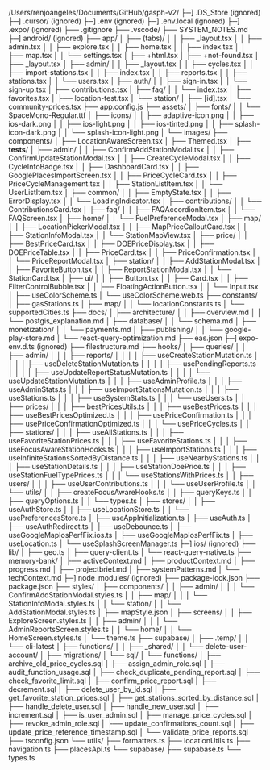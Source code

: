 /Users/renjoangeles/Documents/GitHub/gasph-v2/
├─] .DS_Store (ignored)
├─] .cursor/ (ignored)
├─] .env (ignored)
├─] .env.local (ignored)
├─] .expo/ (ignored)
├── .gitignore
├── .vscode/
├── SYSTEM_NOTES.md
├─] android/ (ignored)
├── app/
│ ├── (tabs)/
│ │ ├── \_layout.tsx
│ │ ├── admin.tsx
│ │ ├── explore.tsx
│ │ ├── home.tsx
│ │ ├── index.tsx
│ │ ├── map.tsx
│ │ └── settings.tsx
│ ├── +html.tsx
│ ├── +not-found.tsx
│ ├── \_layout.tsx
│ ├── admin/
│ │ ├── \_layout.tsx
│ │ ├── cycles.tsx
│ │ ├── import-stations.tsx
│ │ ├── index.tsx
│ │ ├── reports.tsx
│ │ ├── stations.tsx
│ │ └── users.tsx
│ ├── auth/
│ │ ├── sign-in.tsx
│ │ └── sign-up.tsx
│ ├── contributions.tsx
│ ├── faq/
│ │ └── index.tsx
│ ├── favorites.tsx
│ ├── location-test.tsx
│ └── station/
│ ├── [id].tsx
│ └── community-prices.tsx
├── app.config.js
├── assets/
│ ├── fonts/
│ │ └── SpaceMono-Regular.ttf
│ ├── icons/
│ │ ├── adaptive-icon.png
│ │ ├── ios-dark.png
│ │ ├── ios-light.png
│ │ ├── ios-tinted.png
│ │ ├── splash-icon-dark.png
│ │ └── splash-icon-light.png
│ └── images/
├── components/
│ ├── LocationAwareScreen.tsx
│ ├── Themed.tsx
│ ├── **tests**/
│ ├── admin/
│ │ ├── ConfirmAddStationModal.tsx
│ │ ├── ConfirmUpdateStationModal.tsx
│ │ ├── CreateCycleModal.tsx
│ │ ├── CycleInfoBadge.tsx
│ │ ├── DashboardCard.tsx
│ │ ├── GooglePlacesImportScreen.tsx
│ │ ├── PriceCycleCard.tsx
│ │ ├── PriceCycleManagement.tsx
│ │ ├── StationListItem.tsx
│ │ └── UserListItem.tsx
│ ├── common/
│ │ ├── EmptyState.tsx
│ │ ├── ErrorDisplay.tsx
│ │ └── LoadingIndicator.tsx
│ ├── contributions/
│ │ └── ContributionsCard.tsx
│ ├── faq/
│ │ ├── FAQAccordionItem.tsx
│ │ └── FAQScreen.tsx
│ ├── home/
│ │ └── FuelPreferenceModal.tsx
│ ├── map/
│ │ ├── LocationPickerModal.tsx
│ │ ├── MapPriceCalloutCard.tsx
│ │ ├── StationInfoModal.tsx
│ │ └── StationMapView.tsx
│ ├── price/
│ │ ├── BestPriceCard.tsx
│ │ ├── DOEPriceDisplay.tsx
│ │ ├── DOEPriceTable.tsx
│ │ ├── PriceCard.tsx
│ │ ├── PriceConfirmation.tsx
│ │ └── PriceReportModal.tsx
│ ├── station/
│ │ ├── AddStationModal.tsx
│ │ ├── FavoriteButton.tsx
│ │ ├── ReportStationModal.tsx
│ │ └── StationCard.tsx
│ ├── ui/
│ │ ├── Button.tsx
│ │ ├── Card.tsx
│ │ ├── FilterControlBubble.tsx
│ │ ├── FloatingActionButton.tsx
│ │ └── Input.tsx
│ ├── useColorScheme.ts
│ └── useColorScheme.web.ts
├── constants/
│ ├── gasStations.ts
│ ├── map/
│ │ └── locationConstants.ts
│ └── supportedCities.ts
├── docs/
│ ├── architecture/
│ │ ├── overview.md
│ │ └── postgis_explanation.md
│ ├── database/
│ │ └── schema.md
│ ├── monetization/
│ │ └── payments.md
│ ├── publishing/
│ │ └── google-play-store.md
│ └── react-query-optimization.md
├── eas.json
├─] expo-env.d.ts (ignored)
├── filestructure.md
├── hooks/
│ ├── queries/
│ │ ├── admin/
│ │ │ ├── reports/
│ │ │ │ ├── useCreateStationMutation.ts
│ │ │ │ ├── useDeleteStationMutation.ts
│ │ │ │ ├── usePendingReports.ts
│ │ │ │ ├── useUpdateReportStatusMutation.ts
│ │ │ │ └── useUpdateStationMutation.ts
│ │ │ ├── useAdminProfile.ts
│ │ │ ├── useAdminStats.ts
│ │ │ ├── useImportStationsMutation.ts
│ │ │ ├── useStations.ts
│ │ │ ├── useSystemStats.ts
│ │ │ └── useUsers.ts
│ │ ├── prices/
│ │ │ ├── bestPricesUtils.ts
│ │ │ ├── useBestPrices.ts
│ │ │ ├── useBestPricesOptimized.ts
│ │ │ ├── usePriceConfirmation.ts
│ │ │ ├── usePriceConfirmationOptimized.ts
│ │ │ └── usePriceCycles.ts
│ │ ├── stations/
│ │ │ ├── useAllStations.ts
│ │ │ ├── useFavoriteStationPrices.ts
│ │ │ ├── useFavoriteStations.ts
│ │ │ ├── useFocusAwareStationHooks.ts
│ │ │ ├── useImportStations.ts
│ │ │ ├── useInfiniteStationsSortedByDistance.ts
│ │ │ ├── useNearbyStations.ts
│ │ │ ├── useStationDetails.ts
│ │ │ ├── useStationDoePrice.ts
│ │ │ ├── useStationFuelTypePrices.ts
│ │ │ └── useStationsWithPrices.ts
│ │ ├── users/
│ │ │ ├── useUserContributions.ts
│ │ │ └── useUserProfile.ts
│ │ └── utils/
│ │ ├── createFocusAwareHooks.ts
│ │ ├── queryKeys.ts
│ │ ├── queryOptions.ts
│ │ └── types.ts
│ ├── stores/
│ │ ├── useAuthStore.ts
│ │ ├── useLocationStore.ts
│ │ └── usePreferencesStore.ts
│ ├── useAppInitialization.ts
│ ├── useAuth.ts
│ ├── useAuthRedirect.ts
│ ├── useDebounce.ts
│ ├── useGoogleMapIosPerfFix.ios.ts
│ ├── useGoogleMapIosPerfFix.ts
│ ├── useLocation.ts
│ └── useSplashScreenManager.ts
├─] ios/ (ignored)
├── lib/
│ ├── geo.ts
│ ├── query-client.ts
│ └── react-query-native.ts
├── memory-bank/
│ ├── activeContext.md
│ ├── productContext.md
│ ├── progress.md
│ ├── projectbrief.md
│ ├── systemPatterns.md
│ └── techContext.md
├─] node_modules/ (ignored)
├── package-lock.json
├── package.json
├── styles/
│ ├── components/
│ │ ├── admin/
│ │ │ └── ConfirmAddStationModal.styles.ts
│ │ ├── map/
│ │ │ └── StationInfoModal.styles.ts
│ │ └── station/
│ │ └── AddStationModal.styles.ts
│ ├── mapStyle.json
│ ├── screens/
│ │ ├── ExploreScreen.styles.ts
│ │ ├── admin/
│ │ │ └── AdminReportsScreen.styles.ts
│ │ └── home/
│ │ └── HomeScreen.styles.ts
│ └── theme.ts
├── supabase/
│ ├── .temp/
│ │ └── cli-latest
│ ├── functions/
│ │ ├── \_shared/
│ │ └── delete-user-account/
│ ├── migrations/
│ └── sql/
│ └── functions/
│ ├── archive_old_price_cycles.sql
│ ├── assign_admin_role.sql
│ ├── audit_function_usage.sql
│ ├── check_duplicate_pending_report.sql
│ ├── check_favorite_limit.sql
│ ├── confirm_price_report.sql
│ ├── decrement.sql
│ ├── delete_user_by_id.sql
│ ├── get_favorite_station_prices.sql
│ ├── get_stations_sorted_by_distance.sql
│ ├── handle_delete_user.sql
│ ├── handle_new_user.sql
│ ├── increment.sql
│ ├── is_user_admin.sql
│ ├── manage_price_cycles.sql
│ ├── revoke_admin_role.sql
│ ├── update_confirmations_count.sql
│ ├── update_price_reference_timestamp.sql
│ └── validate_price_reports.sql
├── tsconfig.json
└── utils/
├── formatters.ts
├── locationUtils.ts
├── navigation.ts
├── placesApi.ts
└── supabase/
├── supabase.ts
└── types.ts
